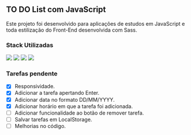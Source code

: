 ## TO DO List com JavaScript

Este projeto foi desenvolvido para aplicações de estudos em JavaScript e toda estilização do Front-End desenvolvida com Sass.
### Stack Utilizadas

<div>
  <img src="https://img.shields.io/badge/HTML5-E34F26?style=for-the-badge&logo=html5&logoColor=white">
  <img src="https://img.shields.io/badge/Sass-CC6699?style=for-the-badge&logo=sass&logoColor=white">
  <img src="https://img.shields.io/badge/JavaScript-F7DF1E?style=for-the-badge&logo=javascript&logoColor=black">
  <img src="https://img.shields.io/badge/Markdown-000000?style=for-the-badge&logo=markdown&logoColor=white">
</div>

### Tarefas pendente
- [X] Responsividade.
- [X] Adicionar a tarefa apertando Enter.
- [X] Adicionar data no formato DD/MM/YYYY.
- [X] Adicionar horário em que a tarefa foi adicionada.
- [ ] Adicionar funcionalidade ao botão de remover tarefa.
- [ ] Salvar tarefas em LocalStorage.
- [ ] Melhorias no código.
